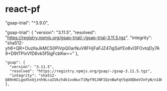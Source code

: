 # react-pf
"gsap-trial": "^3.9.0",

"gsap-trial": {
      "version": "3.11.5",
      "resolved": "https://registry.npmjs.org/gsap-trial/-/gsap-trial-3.11.5.tgz",
      "integrity": "sha512-yh6+QR+OuzIlaJkMCS0PiVpQ0arNuV8FHjFaFJZ47qjSaYEo6vl3FOvtqDy7A9+D9tTPlxVfD6vk5f5lgFcbKw=="
    },

    "gsap": {
      "version": "3.11.5",
      "resolved": "https://registry.npmjs.org/gsap/-/gsap-3.11.5.tgz",
      "integrity": "sha512-Q89nKCLgoX5xUjznh9LcaIUkz54k1voNucT1Rpf9SJNFIQznBwFqt5qUUQbeVInFyN/n18OUJkpeI6CNEDt74w=="
    },